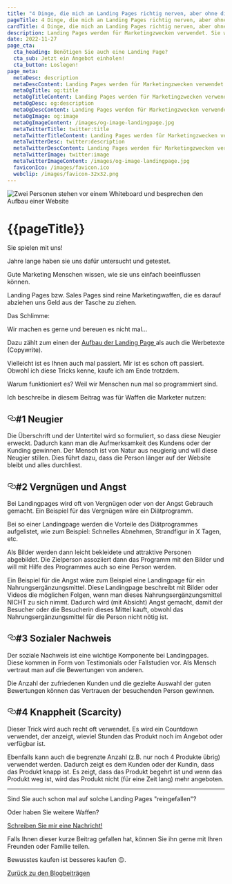 ```yaml
---
title: "4 Dinge, die mich an Landing Pages richtig nerven, aber ohne die geht es nicht!"
pageTitle: 4 Dinge, die mich an Landing Pages richtig nerven, aber ohne die geht es nicht!
cardTitle: 4 Dinge, die mich an Landing Pages richtig nerven, aber ohne die geht es nicht!
description: Landing Pages werden für Marketingzwecken verwendet. Sie wurden so gestaltet, dass der Kunde oder die Kundinnen zu einer Handlung aufgefordert werden - Sie können nichts dafür, es sind Ihre Triebe 🫣.
date: 2022-11-27
page_cta:
  cta_heading: Benötigen Sie auch eine Landing Page?
  cta_sub: Jetzt ein Angebot einholen!
  cta_button: Loslegen!
page_meta:
  metaDesc: description
  metaDescContent: Landing Pages werden für Marketingzwecken verwendet. Sie wurden so gestaltet, dass der Kunde oder die Kundinnen zu einer Handlung aufgefordert werden - Sie können nichts dafür, es sind Ihre Triebe 🫣.
  metaOgTitle: og:title
  metaOgTitleContent: Landing Pages werden für Marketingzwecken verwendet. Sie wurden so gestaltet, dass der Kunde oder die Kundinnen zu einer Handlung aufgefordert werden - Sie können nichts dafür, es sind Ihre Triebe 🫣.
  metaOgDesc: og:description
  metaOgDescContent: Landing Pages werden für Marketingzwecken verwendet. Sie wurden so gestaltet, dass der Kunde oder die Kundinnen zu einer Handlung aufgefordert werden - Sie können nichts dafür, es sind Ihre Triebe 🫣.
  metaOgImage: og:image
  metaOgImageContent: /images/og-image-landingpage.jpg
  metaTwitterTitle: twitter:title
  metaTwitterTitleContent: Landing Pages werden für Marketingzwecken verwendet. Sie wurden so gestaltet, dass der Kunde oder die Kundinnen zu einer Handlung aufgefordert werden - Sie können nichts dafür, es sind Ihre Triebe 🫣.
  metaTwitterDesc: twitter:description
  metaTwitterDescContent: Landing Pages werden für Marketingzwecken verwendet. Sie wurden so gestaltet, dass der Kunde oder die Kundinnen zu einer Handlung aufgefordert werden - Sie können nichts dafür, es sind Ihre Triebe 🫣.
  metaTwitterImage: twitter:image
  metaTwitterImageContent: /images/og-image-landingpage.jpg
  faviconIco: /images/favicon.ico
  webclip: /images/favicon-32x32.png
---
```


![Zwei Personen stehen vor einem Whiteboard und besprechen den Aufbau einer Website](/images/blog/psychologie-landing-page/psychologie-landing-page.jpg)

<h1 class="heading-1 | text-primary | routeSkipHeading"><a
      href="#global-nav"
      id="skip-main"
      class="routeSkipLink"
      aria-label="Skip to global navigation"
    ></a>{{pageTitle}}</h1>

 
Sie spielen mit uns!

Jahre lange haben sie uns dafür untersucht und getestet.

Gute Marketing Menschen wissen, wie sie uns einfach beeinflussen können.

Landing Pages bzw. Sales Pages sind reine Marketingwaffen, die es darauf abziehen uns Geld aus der Tasche zu ziehen.

Das Schlimme:

Wir machen es gerne und bereuen es nicht mal...

Dazu zählt zum einen der <a target="_blank" rel="noopener noreferrer" href="https://mkt-webdesign.de/blog/10-merkmale-landing-page/">
Aufbau der Landing Page
</a> als auch die Werbetexte (Copywrite).

Vielleicht ist es Ihnen auch mal passiert. Mir ist es schon oft passiert. Obwohl ich diese Tricks kenne, kaufe ich am Ende trotzdem.

Warum funktioniert es? Weil wir Menschen nun mal so programmiert sind.

Ich beschreibe in diesem Beitrag was für Waffen die Marketer nutzen:




<h2 style="position: relative;" id="neugier"><a href="#neugier" aria-label="neugier Permalink" class="blog-header-link before"><svg aria-hidden="true" focusable="false" height="20" version="1.1" viewbox="0 0 16 16" width="20"><path fill-rule="evenodd" d="M4 9h1v1H4c-1.5 0-3-1.69-3-3.5S2.55 3 4 3h4c1.45 0 3 1.69 3 3.5 0 1.41-.91 2.72-2 3.25V8.59c.58-.45 1-1.27 1-2.09C10 5.22 8.98 4 8 4H4c-.98 0-2 1.22-2 2.5S3 9 4 9zm9-3h-1v1h1c1 0 2 1.22 2 2.5S13.98 12 13 12H9c-.98 0-2-1.22-2-2.5 0-.83.42-1.64 1-2.09V6.25c-1.09.53-2 1.84-2 3.25C6 11.31 7.55 13 9 13h4c1.45 0 3-1.69 3-3.5S14.5 6 13 6z"></path></svg></a>#1 Neugier</h2>

Die Überschrift und der Untertitel wird so formuliert, so dass diese Neugier erweckt. Dadurch kann man die Aufmerksamkeit des Kundens oder der Kunding gewinnen. Der Mensch ist von Natur aus neugierig und will diese Neugier stillen. Dies führt dazu, dass die Person länger auf der Website bleibt und alles durchliest.

<h2 style="position: relative;" id="vergnügen-und-angst"><a href="#vergnügen-und-angst" aria-label="Vergnügen und Angst Permalink" class="blog-header-link before"><svg aria-hidden="true" focusable="false" height="20" version="1.1" viewbox="0 0 16 16" width="20"><path fill-rule="evenodd" d="M4 9h1v1H4c-1.5 0-3-1.69-3-3.5S2.55 3 4 3h4c1.45 0 3 1.69 3 3.5 0 1.41-.91 2.72-2 3.25V8.59c.58-.45 1-1.27 1-2.09C10 5.22 8.98 4 8 4H4c-.98 0-2 1.22-2 2.5S3 9 4 9zm9-3h-1v1h1c1 0 2 1.22 2 2.5S13.98 12 13 12H9c-.98 0-2-1.22-2-2.5 0-.83.42-1.64 1-2.09V6.25c-1.09.53-2 1.84-2 3.25C6 11.31 7.55 13 9 13h4c1.45 0 3-1.69 3-3.5S14.5 6 13 6z"></path></svg></a>#2 Vergnügen und Angst</h2>

Bei Landingpages wird oft von Vergnügen oder von der Angst Gebrauch gemacht. Ein Beispiel für das Vergnügen wäre ein Diätprogramm.

Bei so einer Landingpage werden die Vorteile des Diätprogrammes aufgelistet, wie zum Beispiel: Schnelles Abnehmen, Strandfigur in X Tagen, etc.

Als Bilder werden dann leicht bekleidete und attraktive Personen abgebildet. Die Zielperson assoziiert dann das Programm mit den Bilder und will mit Hilfe des Programmes auch so eine Person werden.

Ein Beispiel für die Angst wäre zum Beispiel eine Landingpage für ein Nahrungsergänzungsmittel. Diese Landingpage beschreibt mit Bilder oder Videos die möglichen Folgen, wenn man dieses Nahrungsergänzungsmittel NICHT zu sich nimmt. Dadurch wird (mit Absicht) Angst gemacht, damit der Besucher oder die Besucherin dieses Mittel kauft, obwohl das Nahrungsergänzungsmittel für die Person nicht nötig ist.

<h2 style="position: relative;" id="sozialer-nachweis"><a href="#sozialer-nachweis" aria-label="Sozialer Nachweis Permalink" class="blog-header-link before"><svg aria-hidden="true" focusable="false" height="20" version="1.1" viewbox="0 0 16 16" width="20"><path fill-rule="evenodd" d="M4 9h1v1H4c-1.5 0-3-1.69-3-3.5S2.55 3 4 3h4c1.45 0 3 1.69 3 3.5 0 1.41-.91 2.72-2 3.25V8.59c.58-.45 1-1.27 1-2.09C10 5.22 8.98 4 8 4H4c-.98 0-2 1.22-2 2.5S3 9 4 9zm9-3h-1v1h1c1 0 2 1.22 2 2.5S13.98 12 13 12H9c-.98 0-2-1.22-2-2.5 0-.83.42-1.64 1-2.09V6.25c-1.09.53-2 1.84-2 3.25C6 11.31 7.55 13 9 13h4c1.45 0 3-1.69 3-3.5S14.5 6 13 6z"></path></svg></a>#3 Sozialer Nachweis</h2>

Der soziale Nachweis ist eine wichtige Komponente bei Landingpages. Diese kommen in Form von Testimonials oder Fallstudien vor. Als Mensch vertraut man auf die Bewertungen von anderen.

Die Anzahl der zufriedenen Kunden und die gezielte Auswahl der guten Bewertungen können das Vertrauen der besuchenden Person gewinnen.

<h2 style="position: relative;" id="knappheit-scarcity"><a href="#knappheit-scarcity" aria-label="Knappheit (Scarcity) Permalink" class="blog-header-link before"><svg aria-hidden="true" focusable="false" height="20" version="1.1" viewbox="0 0 16 16" width="20"><path fill-rule="evenodd" d="M4 9h1v1H4c-1.5 0-3-1.69-3-3.5S2.55 3 4 3h4c1.45 0 3 1.69 3 3.5 0 1.41-.91 2.72-2 3.25V8.59c.58-.45 1-1.27 1-2.09C10 5.22 8.98 4 8 4H4c-.98 0-2 1.22-2 2.5S3 9 4 9zm9-3h-1v1h1c1 0 2 1.22 2 2.5S13.98 12 13 12H9c-.98 0-2-1.22-2-2.5 0-.83.42-1.64 1-2.09V6.25c-1.09.53-2 1.84-2 3.25C6 11.31 7.55 13 9 13h4c1.45 0 3-1.69 3-3.5S14.5 6 13 6z"></path></svg></a>#4 Knappheit (Scarcity)</h2>

Dieser Trick wird auch recht oft verwendet. Es wird ein Countdown verwendet, der anzeigt, wieviel Stunden das Produkt noch im Angebot oder verfügbar ist.

Ebenfalls kann auch die begrenzte Anzahl (z.B. nur noch 4 Produkte übrig) verwendet werden. Dadurch zeigt es dem Kunden oder der Kundin, dass das Produkt knapp ist. Es zeigt, dass das Produkt begehrt ist und wenn das Produkt weg ist, wird das Produkt nicht (für eine Zeit lang) mehr angeboten.

<hr class="my-5"/>

Sind Sie auch schon mal auf solche Landing Pages "reingefallen"?

Oder haben Sie weitere Waffen?

<a target="_blank" rel="noopener noreferrer" href="mailto:hi@mkt-webdesign.de?subject=Psychologie Landing Page">
Schreiben Sie mir eine Nachricht! 
</a>

Falls Ihnen dieser kurze Beitrag gefallen hat, können Sie ihn gerne mit Ihren Freunden oder Familie teilen.

Bewusstes kaufen ist besseres kaufen 😉.

<p class="mt-5">
<a href="/blog" class="text-dark | btn-second">Zurück zu den Blogbeiträgen</a>
</p>
